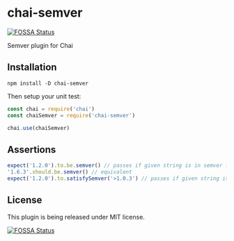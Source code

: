 # chai-semver
[![FOSSA Status](https://app.fossa.io/api/projects/git%2Bgithub.com%2Fsofalse%2Fchai-semver.svg?type=shield)](https://app.fossa.io/projects/git%2Bgithub.com%2Fsofalse%2Fchai-semver?ref=badge_shield)

Semver plugin for Chai

## Installation

```
npm install -D chai-semver
```

Then setup your unit test:
```javascript
const chai = require('chai')
const chaiSemver = require('chai-semver')

chai.use(chaiSemver)

```

## Assertions

```javascript
expect('1.2.0').to.be.semver() // passes if given string is in semver format, rejects if not
'1.6.3'.should.be.semver() // equivalent
expect('1.2.0').to.satisfySemver('>1.0.3') // passes if given string is in given version range, rejects if not
```

## License
This plugin is being released under MIT license.


[![FOSSA Status](https://app.fossa.io/api/projects/git%2Bgithub.com%2Fsofalse%2Fchai-semver.svg?type=large)](https://app.fossa.io/projects/git%2Bgithub.com%2Fsofalse%2Fchai-semver?ref=badge_large)